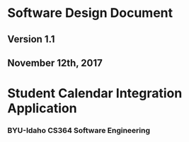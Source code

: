 # Software Design Document


## Version 1.1

## November 12th, 2017

# Student Calendar Integration Application


### BYU-Idaho CS364 Software Engineering

